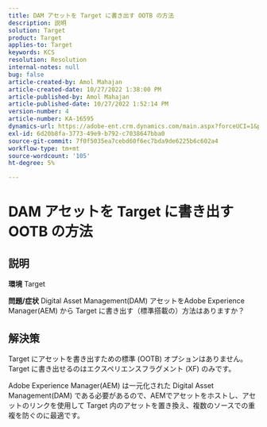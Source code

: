 ```yaml
---
title: DAM アセットを Target に書き出す OOTB の方法
description: 説明
solution: Target
product: Target
applies-to: Target
keywords: KCS
resolution: Resolution
internal-notes: null
bug: false
article-created-by: Amol Mahajan
article-created-date: 10/27/2022 1:38:00 PM
article-published-by: Amol Mahajan
article-published-date: 10/27/2022 1:52:14 PM
version-number: 4
article-number: KA-16595
dynamics-url: https://adobe-ent.crm.dynamics.com/main.aspx?forceUCI=1&pagetype=entityrecord&etn=knowledgearticle&id=86fb7590-fc55-ed11-bba2-6045bd006793
exl-id: 6d20b8fa-3773-49e9-b792-c7038647bba0
source-git-commit: 7f0f5035ea7cebd60f6ec7bda9de6225b6c602a4
workflow-type: tm+mt
source-wordcount: '105'
ht-degree: 5%

---
```


# DAM アセットを Target に書き出す OOTB の方法

## 説明

<b>環境</b>
Target


<b>問題/症状</b>
Digital Asset Management(DAM) アセットをAdobe Experience Manager(AEM) から Target に書き出す（標準搭載の）方法はありますか？


## 解決策


Target にアセットを書き出すための標準 (OOTB) オプションはありません。 Target に書き出せるのはエクスペリエンスフラグメント (XF) のみです。

Adobe Experience Manager(AEM) は一元化された Digital Asset Management(DAM) である必要があるので、AEMでアセットをホストし、アセットのリンクを使用して Target 内のアセットを置き換え、複数のソースでの重複を防ぐのに最適です。
